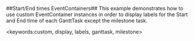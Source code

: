 ##Start/End times EventContainers##
This example demonstrates how to use custom EventContainer instances in order to display labels for the Start and End time of each GanttTask except the milestone task.

<keywords:custom, display, labels, ganttask, milestone>